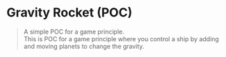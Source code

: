 # Gravity Rocket (POC)

> A simple POC for a game principle.  
> This is POC for a game principle where you control a ship by adding and moving planets to change the gravity.  
